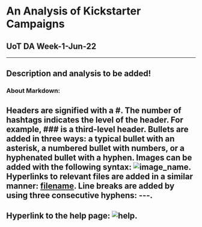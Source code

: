 # An Analysis of Kickstarter Campaigns
## UoT DA Week-1-Jun-22
---
Description and analysis to be added!
---
### About Markdown: 
Headers are signified with a #. The number of hashtags indicates the level of the header. For example, ### is a third-level header.
Bullets are added in three ways: a typical bullet with an asterisk, a numbered bullet with numbers, or a hyphenated bullet with a hyphen.
Images can be added with the following syntax: ![image_name](path/to/image_name.png).
Hyperlinks to relevant files are  added in a similar manner: [filename](path/to/filename.xlxs).
Line breaks are added by using three consecutive hyphens: ---.
---
Hyperlink to the help page: ![help](https://docs.github.com/en/github/writing-on-github/getting-started-with-writing-and-formatting-on-github/basic-writing-and-formatting-syntax).
---
